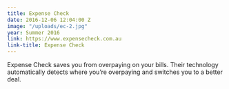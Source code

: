 ```yaml
---
title: Expense Check
date: 2016-12-06 12:04:00 Z
image: "/uploads/ec-2.jpg"
year: Summer 2016
link: https://www.expensecheck.com.au
link-title: Expense Check
---
```


Expense Check saves you from overpaying on your bills. Their technology automatically detects where you’re overpaying and switches you to a better deal.